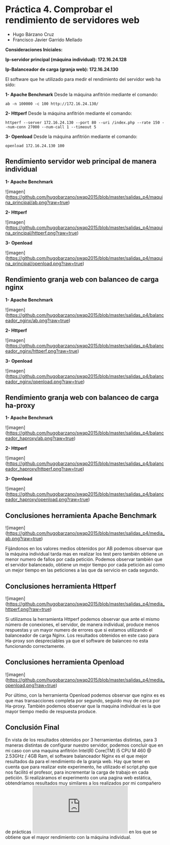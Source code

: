 # Práctica 4. Comprobar el rendimiento de servidores web

- Hugo Bárzano Cruz
- Francisco Javier Garrido Mellado

**Consideraciones Iniciales:** 

**Ip-servidor principal (máquina individual): 172.16.24.128**

**Ip-Balanceador de carga (granja web): 172.16.24.130**

El software que he utilizado para medir el rendimiento del servidor web ha sido:

**1- Apache Benchmark** Desde la máquina anfitrión mediante el comando:

	ab -n 100000 -c 100 http://172.16.24.130/

**2- Httperf** Desde la máquina anfitrión mediante el comando:

	httperf --server 172.16.24.130 --port 80 --uri /index.php --rate 150 --num-conn 27000 --num-call 1 --timeout 5

**3- Openload** Desde la máquina anfitrión mediante el comando:

	openload 172.16.24.130 100


## Rendimiento servidor web principal de manera individual 
 

**1- Apache Benchmark** 

![imagen] (https://github.com/hugobarzano/swap2015/blob/master/salidas_p4/maquina_principal/ab.png?raw=true)

**2- Httperf**

![imagen] (https://github.com/hugobarzano/swap2015/blob/master/salidas_p4/maquina_principal/httperf.png?raw=true)	

**3- Openload**

![imagen] (https://github.com/hugobarzano/swap2015/blob/master/salidas_p4/maquina_principal/openload.png?raw=true)	


## Rendimiento granja web con balanceo de carga nginx

**1- Apache Benchmark** 

![imagen] (https://github.com/hugobarzano/swap2015/blob/master/salidas_p4/balanceador_nginx/ab.png?raw=true)

**2- Httperf** 

![imagen] (https://github.com/hugobarzano/swap2015/blob/master/salidas_p4/balanceador_nginx/httperf.png?raw=true)

**3- Openload**

![imagen] (https://github.com/hugobarzano/swap2015/blob/master/salidas_p4/balanceador_nginx/openload.png?raw=true)

## Rendimiento granja web con balanceo de carga ha-proxy

**1- Apache Benchmark** 

![imagen] (https://github.com/hugobarzano/swap2015/blob/master/salidas_p4/balanceador_haproxy/ab.png?raw=true)

**2- Httperf** 

![imagen] (https://github.com/hugobarzano/swap2015/blob/master/salidas_p4/balanceador_haproxy/httperf.png?raw=true)

**3- Openload**

![imagen] (https://github.com/hugobarzano/swap2015/blob/master/salidas_p4/balanceador_haproxy/openload.png?raw=true)

## Conclusiones herramienta Apache Benchmark 
![imagen] (https://github.com/hugobarzano/swap2015/blob/master/salidas_p4/media_ab.png?raw=true)

Fijándonos en los valores medios obtenidos por AB podemos observar que la máquina individual tarda mas en realizar los test pero también obtiene un menor numero de fallos por cada petición.
Podemos observar también que el servidor balanceado, obtiene un mejor tiempo por cada petición así como un mejor tiempo en las peticiones a las que da servicio en cada segundo.
## Conclusiones herramienta  Httperf
![imagen] (https://github.com/hugobarzano/swap2015/blob/master/salidas_p4/media_httperf.png?raw=true)

Si utilizamos la herramienta Httperf podemos observar que ante el mismo número de conexiones, el servidor, de manera individual, produce menos respuestas y un mayor numero de errores que si estamos utilizando el balanceador de carga Nginx. Los resultados obtenidos en este caso para Ha-proxy son despreciables ya que el software de balanceo no esta funcionando correctamente. 
## Conclusiones herramienta Openload    
![imagen] (https://github.com/hugobarzano/swap2015/blob/master/salidas_p4/media_openload.png?raw=true)

Por último, con la herramienta Openload  podemos observar que nginx es es que mas transacciones completa por segundo, seguido muy de cerca por Ha-proxy. También podemos observar que la maquina individual es la que mayor tiempo medio de respuesta produce.

## Conclusión Final
En vista de los resultados obtenidos por 3 herramientas distintas, para 3 maneras distintas de configurar nuestro servidor, podemos concluir que en mi caso con una maquina anfitrión Intel(R) Core(TM) i5 CPU M 460 @ 2.53GHz / 4GB Ram, el software balanceador Nginx es el que mejor resultados da para el rendimiento de la granja web. Hay que tener en cuenta que para realizar este experimento, he utilizado el script.php que nos facilitó el profesor, para incrementar la carga de trabajo en cada petición. Si realizáramos el experimento con una pagina web estática, obtendríamos resultados muy similares a los realizados por mi compañero de prácticas ![P4-Francisco Javier Garrido Mellado](https://github.com/javiergarridomellado/SWAP2015/blob/master/practica4/P4_Francisco-Javier-Garrido-Mellado.md) en los que se obtiene que el mayor rendimiento con la máquina individual.   
 


